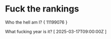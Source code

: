 # Fuck the rankings

Who the hell am I?
{ 11199076 }

What fucking year is it?
[ 2025-03-17T09:00:00Z ]
